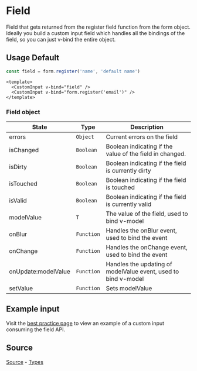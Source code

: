 # Field

Field that gets returned from the register field function from the form object. Ideally you build a custom input field which handles all the bindings of the field, so you can just v-bind the entire object.

## Usage Default

```ts
const field = form.register('name', 'default name')
```

```vue
<template>
  <CustomInput v-bind="field" />
  <CustomInput v-bind="form.register('email')" />
</template>
```

### Field object

| State           | Type      | Description                                                       |
| --------------- | --------- | ----------------------------------------------------------------- |
| errors        | `Object` | Current errors on the field                              |
| isChanged    | `Boolean`  | Boolean indicating if the value of the field in changed.     |
| isDirty | `Boolean` | Boolean indicating if the field is currently dirty |
| isTouched | `Boolean` | Boolean indicating if the field is touched |
| isValid | `Boolean` | Boolean indicating if the field is currently valid |
| modelValue | `T`| The value of the field, used to bind v-model |
| onBlur | `Function` | Handles the onBlur event, used to bind the event |
| onChange | `Function` | Handles the onChange event, used to bind the event |
| onUpdate:modelValue | `Function` | Handles the updating of modelValue event, used to bind v-model|
| setValue | `Function` | Sets modelValue |

## Example input

Visit the [best practice page](../guide/best-practices/custom-input.md) to view an example of a custom input consuming the field API.

## Source

[Source](https://github.com/wouterlms/forms/blob/main/src/composables/useForm.ts) - [Types](https://github.com/wouterlms/forms/blob/main/src/types/form.type.ts)